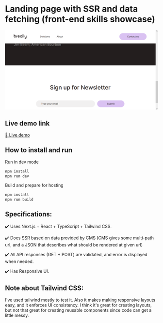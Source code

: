 # Landing page with SSR and data fetching (front-end skills showcase)

![ui_demo](https://raw.githubusercontent.com/aronmandrella/landing-page-with-ssr-and-data-fetching/master/ui_demo_1.PNG)

## Live demo link

[🔗 Live demo](https://aronmandrella.github.io/landing-page-with-ssr-and-data-fetching/)

## How to install and run

Run in dev mode

```
npm install
npm run dev
```

Build and prepare for hosting

```
npm install
npm run build
```

## Specifications:

✔️ Uses Next.js + React + TypeScript + Tailwind CSS.

✔️ Does SSR based on data provided by CMS (CMS gives some multi-path url, and a JSON that describes what should be rendered at given url)

✔️ All API responses (GET + POST) are validated, and error is displayed when needed.

✔️ Has Responsive UI.

## Note about Tailwind CSS:

I've used tailwind mostly to test it. Also it makes making responsive layouts easy,
and it enforces UI consistency. I think it's great for creating layouts, but not that
great for creating reusable components since code can get a little messy.
